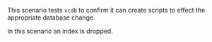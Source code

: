 This scenario tests `vcdb` to confirm it can create scripts to effect the appropriate database change.

In this scenario an index is dropped.